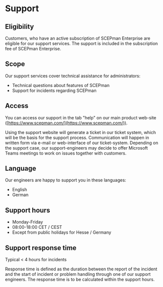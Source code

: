 # Support

## Eligibility

Customers, who have an active subscription of SCEPman Enterprise are eligible for our support services. The support is included in the subscription fee of SCEPman Enterprise.

## Scope

Our support services cover technical assistance for administrators:

* Technical questions about features of SCEPman
* Support for incidents regarding SCEPman

## Access

You can access our support in the tab "help" on our main product web-site ([https://www.scepman.com/](https://www.scepman.com/)).

Using the support website will generate a ticket in our ticket system, which will be the basis for the support process. Communication will happen in written form via e-mail or web-interface of our ticket-system. Depending on the support case, our support-engineers may decide to offer Microsoft Teams meetings to work on issues together with customers.

## Language

Our engineers are happy to support you in these languages:

* English
* German

## Support hours

* Monday-Friday
* 08:00-18:00 CET / CEST
* Except from public holidays for Hesse / Germany

## Support response time

Typical < 4 hours for incidents

Response time is defined as the duration between the report of the incident and the start of incident or problem handling through one of our support engineers. The response time is to be calculated within the support hours.
